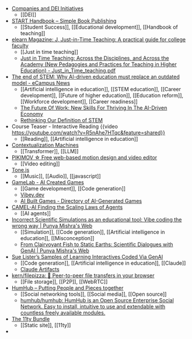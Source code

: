 - [Companies and DEI Initiatives](https://judell.github.io/dei-tracker/)
	- [[DEI]]
- [START Handbook – Simple Book Publishing](https://opentextbooks.rug.nl/start/)
	- [[Student Success]], [[Educational development]], [[Handbook of teaching]]
- [elearn Magazine: J, Just-in-Time Teaching: A practical guide for college faculty](https://elearnmag.acm.org/featured.cfm?aid=3686810)
	- [[Just in time teaching]]
	- [Just in Time Teaching: Across the Disciplines, and Across the Academy (New Pedagogies and Practices for Teaching in Higher Education) - Just_in_Time_teaching.pdf](https://repository.bbg.ac.id/bitstream/2002/1/Just_in_Time_teaching.pdf)
- [The end of STEM: Why AI-driven education must replace an outdated model - eCampus News](https://www.ecampusnews.com/ai-in-education/2025/03/10/the-end-of-stem-why-ai-driven-education-must-replace-an-outdated-model/)
	- [[Artificial intelligence in education]], [[STEM education]], [[Career development]], [[Future of higher education]], [[Education reform]], [[Workforce development]], [[Career readiness]]
	- [The Future Of Work: New Skills For Thriving In The AI-Driven Economy](https://www.forbes.com/sites/cathyrubin/2024/10/02/the-future-of-work-new-skills-for-thriving-in-the-ai-driven-economy/)
	- [Rethinking Our Definition of STEM](https://ascd.org/blogs/rethinking-our-definition-of-stem)
- Course Teaser - Interactive Reading {{video https://youtube.com/watch?v=R5nAhe7HTqc&feature=shared}}
	- [[Reading]], [[Artificial intelligence in education]]
- [Contextualization Machines](https://stochasm.blog/posts/contextualization-machines/)
	- [[Transformer]], [[LLM]]
- [PIKIMOV ☆ Free web-based motion design and video editor](https://pikimov.com/)
	- [[Video editing]]
- [Tone.js](https://tonejs.github.io/)
	- [[Music]], [[Audio]], [[javascript]]
- [GameLab - AI Created Games](https://gamelab.fun/)
	- [[Game development]], [[Code generation]]
	- [Vibey.dev](https://vibey.dev/)
	- [AI Built Games - Directory of AI-Generated Games](https://aibuiltgames.com/)
- [CAMEL-AI Finding the Scaling Laws of Agents](https://www.camel-ai.org/)
	- [[AI agents]]
- [Incorrect Scientific Simulations as an educational tool: Vibe coding the wrong way | Punya Mishra's Web](https://punyamishra.com/2025/03/02/incorrect-scientific-simulations-as-an-educational-tool-vibe-coding-the-wrong-way/)
	- [[Simulation]], [[Code generation]], [[Artificial intelligence in education]], [[Misconception]]
	- [From Clairvoyant Fish to Static Earths: Scientific Dialogues with GenAI | Punya Mishra's Web](https://punyamishra.com/2024/10/15/from-clairvoyant-fish-to-static-earths-scientific-dialogues-with-genai/)
- [Sue Lister’s Samples of Learning Interactives Coded Via GenAI](https://docs.google.com/document/d/e/2PACX-1vRkamlFXRR7_KIuZjY6pYQXxY_8vMhbSZdG_vvUUVf1S95g4vE_YjoB7JmujFUagUJhbl88OuPwHUxE/pub)
	- [[Code generation]], [[Artificial intelligence in education]], [[Claude]]
	- [Claude Artifacts](https://groups.google.com/g/ai-in-education/c/YysTViiY43I/m/rYZDys-TAAAJ)
- [kern/filepizza: :pizza: Peer-to-peer file transfers in your browser](https://github.com/kern/filepizza)
	- [[File storage]], [[P2P]], [[WebRTC]]
- [HumHub – Putting People and Pieces together](https://www.humhub.com/en/)
	- [[Social networking tools]], [[Social media]], [[Open source]]
	- [humhub/humhub: HumHub is an Open Source Enterprise Social Network. Easy to install, intuitive to use and extendable with countless freely available modules.](https://github.com/humhub/humhub)
- [The 11ty Bundle](https://11tybundle.dev/)
	- [[Static site]], [[11ty]]
-